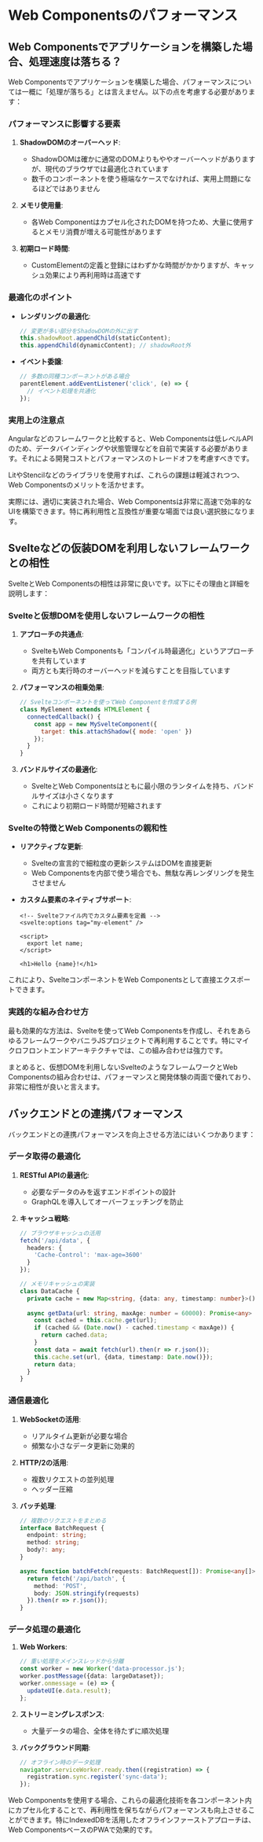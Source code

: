 # Web Componentsのパフォーマンス

## Web Componentsでアプリケーションを構築した場合、処理速度は落ちる？
Web Componentsでアプリケーションを構築した場合、パフォーマンスについては一概に「処理が落ちる」とは言えません。以下の点を考慮する必要があります：

### パフォーマンスに影響する要素

1. **ShadowDOMのオーバーヘッド**:
   - ShadowDOMは確かに通常のDOMよりもややオーバーヘッドがありますが、現代のブラウザでは最適化されています
   - 数千のコンポーネントを使う極端なケースでなければ、実用上問題になるほどではありません

2. **メモリ使用量**:
   - 各Web Componentはカプセル化されたDOMを持つため、大量に使用するとメモリ消費が増える可能性があります

3. **初期ロード時間**:
   - CustomElementの定義と登録にはわずかな時間がかかりますが、キャッシュ効果により再利用時は高速です

### 最適化のポイント

- **レンダリングの最適化**:
  ```javascript
  // 変更が多い部分をShadowDOMの外に出す
  this.shadowRoot.appendChild(staticContent);
  this.appendChild(dynamicContent); // shadowRoot外
  ```

- **イベント委譲**:
  ```javascript
  // 多数の同種コンポーネントがある場合
  parentElement.addEventListener('click', (e) => {
    // イベント処理を共通化
  });
  ```

### 実用上の注意点

Angularなどのフレームワークと比較すると、Web Componentsは低レベルAPIのため、データバインディングや状態管理などを自前で実装する必要があります。それによる開発コストとパフォーマンスのトレードオフを考慮すべきです。

LitやStencilなどのライブラリを使用すれば、これらの課題は軽減されつつ、Web Componentsのメリットを活かせます。

実際には、適切に実装された場合、Web Componentsは非常に高速で効率的なUIを構築できます。特に再利用性と互換性が重要な場面では良い選択肢になります。


## Svelteなどの仮装DOMを利用しないフレームワークとの相性
SvelteとWeb Componentsの相性は非常に良いです。以下にその理由と詳細を説明します：

### Svelteと仮想DOMを使用しないフレームワークの相性

1. **アプローチの共通点**:
   - SvelteもWeb Componentsも「コンパイル時最適化」というアプローチを共有しています
   - 両方とも実行時のオーバーヘッドを減らすことを目指しています

2. **パフォーマンスの相乗効果**:
   ```javascript
   // Svelteコンポーネントを使ってWeb Componentを作成する例
   class MyElement extends HTMLElement {
     connectedCallback() {
       const app = new MySvelteComponent({
         target: this.attachShadow({ mode: 'open' })
       });
     }
   }
   ```

3. **バンドルサイズの最適化**:
   - SvelteとWeb Componentsはともに最小限のランタイムを持ち、バンドルサイズは小さくなります
   - これにより初期ロード時間が短縮されます

### Svelteの特徴とWeb Componentsの親和性

- **リアクティブな更新**:
  - Svelteの宣言的で細粒度の更新システムはDOMを直接更新
  - Web Componentsを内部で使う場合でも、無駄な再レンダリングを発生させません

- **カスタム要素のネイティブサポート**:
  ```svelte
  <!-- Svelteファイル内でカスタム要素を定義 -->
  <svelte:options tag="my-element" />
  
  <script>
    export let name;
  </script>
  
  <h1>Hello {name}!</h1>
  ```

これにより、SvelteコンポーネントをWeb Componentsとして直接エクスポートできます。

### 実践的な組み合わせ方

最も効果的な方法は、Svelteを使ってWeb Componentsを作成し、それをあらゆるフレームワークやバニラJSプロジェクトで再利用することです。特にマイクロフロントエンドアーキテクチャでは、この組み合わせは強力です。

まとめると、仮想DOMを利用しないSvelteのようなフレームワークとWeb Componentsの組み合わせは、パフォーマンスと開発体験の両面で優れており、非常に相性が良いと言えます。


## バックエンドとの連携パフォーマンス

バックエンドとの連携パフォーマンスを向上させる方法にはいくつかあります：

### データ取得の最適化

1. **RESTful APIの最適化**:
   - 必要なデータのみを返すエンドポイントの設計
   - GraphQLを導入してオーバーフェッチングを防止

2. **キャッシュ戦略**:
   ```typescript
   // ブラウザキャッシュの活用
   fetch('/api/data', {
     headers: {
       'Cache-Control': 'max-age=3600'
     }
   });
   
   // メモリキャッシュの実装
   class DataCache {
     private cache = new Map<string, {data: any, timestamp: number}>();
     
     async getData(url: string, maxAge: number = 60000): Promise<any> {
       const cached = this.cache.get(url);
       if (cached && (Date.now() - cached.timestamp < maxAge)) {
         return cached.data;
       }
       const data = await fetch(url).then(r => r.json());
       this.cache.set(url, {data, timestamp: Date.now()});
       return data;
     }
   }
   ```

### 通信最適化

1. **WebSocketの活用**:
   - リアルタイム更新が必要な場合
   - 頻繁な小さなデータ更新に効果的

2. **HTTP/2の活用**:
   - 複数リクエストの並列処理
   - ヘッダー圧縮

3. **バッチ処理**:
   ```typescript
   // 複数のリクエストをまとめる
   interface BatchRequest {
     endpoint: string;
     method: string;
     body?: any;
   }
   
   async function batchFetch(requests: BatchRequest[]): Promise<any[]> {
     return fetch('/api/batch', {
       method: 'POST',
       body: JSON.stringify(requests)
     }).then(r => r.json());
   }
   ```

### データ処理の最適化

1. **Web Workers**:
   ```typescript
   // 重い処理をメインスレッドから分離
   const worker = new Worker('data-processor.js');
   worker.postMessage({data: largeDataset});
   worker.onmessage = (e) => {
     updateUI(e.data.result);
   };
   ```

2. **ストリーミングレスポンス**:
   - 大量データの場合、全体を待たずに順次処理

3. **バックグラウンド同期**:
   ```typescript
   // オフライン時のデータ処理
   navigator.serviceWorker.ready.then((registration) => {
     registration.sync.register('sync-data');
   });
   ```

Web Componentsを使用する場合、これらの最適化技術を各コンポーネント内にカプセル化することで、再利用性を保ちながらパフォーマンスも向上させることができます。特にIndexedDBを活用したオフラインファーストアプローチは、Web ComponentsベースのPWAで効果的です。